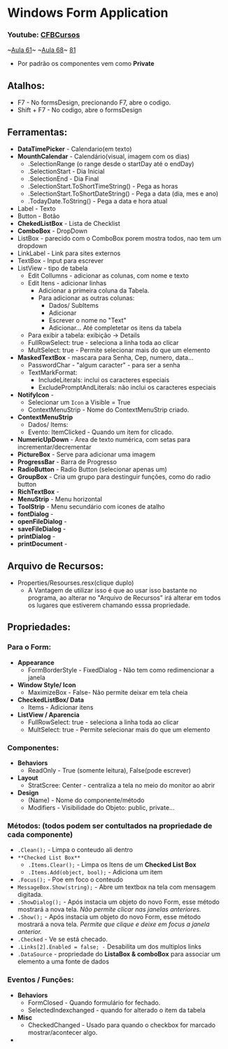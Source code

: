 # Windows Form Application  
### Youtube: [CFBCursos](https://www.youtube.com/watch?v=UZdEkx-Z-7g)
~[Aula 61](https://www.youtube.com/watch?v=UZdEkx-Z-7g)~ ~[Aula 68](https://www.youtube.com/watch?v=FKKbjTR4758)~ [81](https://www.youtube.com/watch?v=YsthjKVNVSA&list=PLx4x_zx8csUglgKTmgfVFEhWWBQCasNGi&index=81)
<br>
* Por padrão os componentes vem como **Private**
## Atalhos:
* F7 - No formsDesign, precionando F7, abre o codigo.
* Shift + F7 - No codigo, abre o formsDesign

## Ferramentas: 
* **DataTimePicker** - Calendario(em texto)
* **MounthCalendar** - Calendário(visual, imagem com os dias)
   * .SelectionRange (o range desde o startDay até o endDay)
   * .SelectionStart - Dia Inicial
   * .SelectionEnd - Dia Final
   * .SelectionStart.ToShortTimeString() - Pega as horas
   * .SelectionStart.ToShortDateString() - Pega a data (dia, mes e ano)
   * .TodayDate.ToString() - Pega a data e hora atual
* Label - Texto
* Button - Botão
* **ChekedListBox** - Lista de Checklist
* **ComboBox** - DropDown
* ListBox - parecido com o ComboBox porem mostra todos, nao tem um dropdown
* LinkLabel - Link para sites externos
* TextBox - Input para escrever
* ListView - tipo de tabela
   * Edit Collumns - adicionar as colunas, com nome e texto
   * Edit Itens - adicionar linhas
      * Adicionar a primeira coluna da Tabela.
      * Para adicionar as outras colunas: 
         * Dados/ SubItems 
         * Adicionar
         * Escrever o nome no "Text"
         * Adicionar... Até completetar os itens da tabela
   * Para exibir a tabela: exibição ->  Details
   * FullRowSelect: true - seleciona a linha toda ao clicar
   * MultSelect: true - Permite selecionar mais do que um elemento
* **MaskedTextBox** - mascara para Senha, Cep, numero, data...
   * PasswordChar - "algum caracter" - para ser a senha
   * TextMarkFormat:
      * IncludeLiterals: inclui os caracteres especiais
      * ExcludePromptAndLiterals: não inclui os caracteres especiais
* **NotifyIcon** - 
     * Selecionar um `Icon` a Visible = True
     * ContextMenuStrip - Nome do ContextMenuStrip criado.
* **ContextMenuStrip**
     * Dados/ Items:
     * Evento: ItemClicked - Quando um item for clicado.
* **NumericUpDown** - Area de texto numérica, com setas para incrementar/decrementar
* **PictureBox** - Serve para adicionar uma imagem 
* **ProgressBar** - Barra de Progresso
* **RadioButton** - Radio Button (selecionar apenas um)
* **GroupBox** - Cria um grupo para destinguir funções, como do radio button
* **RichTextBox** - 
* **MenuStrip** - Menu horizontal
* **ToolStrip** - Menu secundário com icones de atalho
* **fontDialog** - 
* **openFileDialog** - 
* **saveFileDialog** - 
* **printDialog** - 
* **printDocument** - 

## Arquivo de Recursos:
* Properties/Resourses.resx(clique duplo)
   * A Vantagem de utilizar isso é que ao usar isso bastante no programa, ao alterar no "Arquivo de Recursos" irá alterar em todos os lugares que estiverem chamando esssa propriedade.

## Propriedades:
### Para o Form:
* **Appearance**
   * FormBorderStyle - FixedDialog - Não tem como redimencionar a janela
* **Window Style/ Icon**
   * MaximizeBox - False- Não permite deixar em tela cheia
* **CheckedListBox/ Data**
   * Items - Adicionar itens
* **ListView / Aparencia**
   * FullRowSelect: true - seleciona a linha toda ao clicar
   * MultSelect: true - Permite selecionar mais do que um elemento
   
### Componentes:
* **Behaviors**
   * ReadOnly - True (somente leitura), False(pode escrever)
* **Layout**
   * StratScree: Center - centraliza a tela no meio do monitor ao abrir
* **Design**
   * (Name) - Nome do componente/método
   * Modifiers - Visibilidade do Objeto: public, private...

### Métodos: (todos podem ser contultados na propriedade de cada componente)
* `.Clean();` - Limpa o conteudo ali dentro
* `**Checked List Box**`
   * `.Items.Clear();` - Limpa os Itens de um **Checked List Box**
   * `.Items.Add(object, bool);` - Adiciona um item
* `.Focus();` - Poe em foco o conteudo 
* `MessageBox.Show(string);` - Abre um textbox na tela com mensagem digitada.
* `.ShowDialog();` - Após instacia um objeto do novo Form, esse método mostrará a nova tela. _Não permite clicar nas janelas anteriores._
* `.Show();` - Após instacia um objeto do novo Form, esse método mostrará a nova tela. _Permite que clique e deixe em focus a janela anterior._
* `.Checked` - Ve se está checado.
* `.Links[2].Enabled = false; -` Desabilita um dos multiplos links
* `.DataSource` - propriedade do **ListaBox & comboBox** para associar um elemento a uma fonte de dados


### Eventos / Funções:
* **Behaviors**
   * FormClosed - Quando formulário for fechado.
   * SelectedIndexchanged - quando for alterado o item da tabela
* **Misc**
   * CheckedChanged - Usado para quando o checkbox for marcado mostrar/acontecer algo.
* 
